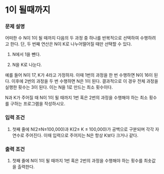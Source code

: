 # 1이 될때까지

### 문제 설명
어떠한 수 N이 1이 될 때까지 다음의 두 과정 중 하나를 반복적으로 선택하여 수행하려고 한다. 단, 두 번째 연산은 N이 K로 나누어떨어질 때만 선택할 수 있다.

 

1. N에서 1을 뺀다.

2. N을 K로 나눈다.

 

예를 들어 N이 17, K가 4라고 가정하자. 이때 1번의 과정을 한 번 수행하면 N이 16이 된다. 이후에 2번의 과정을 두 번 수행하면 N은 1이 된다. 결과적으로 이 경우 전체 과정을 실행한 횟수는 3이 된다. 이는 N을 1로 만드는 최소 횟수이다.

 

N과 K가 주어질 때 N이 1이 될 때까지 1번 혹은 2번의 과정을 수행해야 하는 최소 횟수를 구하는 프로그램을 작성하시오.

### 입력 조건
1) 첫째 줄에 N(2≤N≤100,000)과 K(2≤ K ≤ 100,000)가 공백으로 구분되며 각각 자연수로 주어진다. 이때 입력으로 주어지는 N은 항상 K보다 크거나 같다.

### 출력 조건
1) 첫째 줄에 N이 1이 될 때까지 1번 혹은 2번의 과정을 수행해야 하는 횟수를 최솟값을 출력한다.
